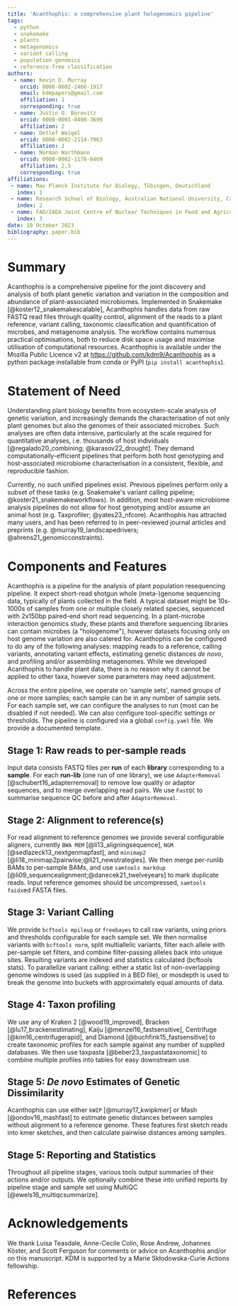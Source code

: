 ```yaml
---
title: 'Acanthophis: a comprehensive plant hologenomics pipeline'
tags:
  - python
  - snakemake 
  - plants
  - metagenomics
  - variant calling
  - population genomics
  - reference-free classification
authors:
  - name: Kevin D. Murray
    orcid: 0000-0002-2466-1917
    email: kdmpapers@gmail.com
    affiliation: 1
    corresponding: true
  - name: Justin O. Borevitz
    orcid: 0000-0001-8408-3699
    affiliation: 2
  - name: Detlef Weigel
    orcid: 0000-0002-2114-7963
    affiliation: 1
  - name: Norman Warthmann
    orcid: 0000-0002-1178-8409
    affiliation: 2,3
    corresponding: true
affiliations:
 - name: Max Planck Institute for Biology, Tübingen, Deutschland
   index: 1
 - name: Research School of Biology, Australian National University, Canberra, Australia
   index: 2
 - name: FAO/IAEA Joint Centre of Nuclear Techniques in Food and Agriculture, Plant Breeding and Genetics Laboratory, Seibersdorf, Austria
   index: 3
date: 10 October 2023
bibliography: paper.bib
---
```


# Summary


Acanthophis is a comprehensive pipeline for the joint discovery and analysis of both plant genetic variation and variation in the composition and abundance of plant-associated microbiomes.
Implemented in Snakemake [@koster12_snakemakescalable], Acanthophis handles data from raw FASTQ read files through quality control, alignment of the reads to a plant reference, variant calling, taxonomic classification and quantification of microbes, and metagenome analysis.
The workflow contains numerous practical optimisations, both to reduce disk space usage and maximise utilisation of computational resources. 
Acanthophis is available under the Mozilla Public Licence v2 at <https://github.com/kdm9/Acanthophis> as a python package installable from conda or PyPI (`pip install acanthophis`).

# Statement of Need

Understanding plant biology benefits from ecosystem-scale analysis of genetic variation, and increasingly demands the characterisation of not only plant genomes but also the genomes of their associated microbes.
Such analyses are often data intensive, particularly at the scale required for quantitative analyses, i.e. thousands of host individuals [@regalado20_combining; @karasov22_drought].
They demand computationally-efficient pipelines that perform both host genotyping and host-associated microbiome characterisation in a consistent, flexible, and reproducible fashion.

Currently, no such unified pipelines exist. Previous pipelines perform only a subset of these tasks (e.g. Snakemake's variant calling pipeline; @koster21_snakemakeworkflows). In addition, most host-aware microbiome analysis pipelines do not allow for host genotyping and/or assume an animal host (e.g. Taxprofiler; @yates23_nfcore). Acanthophis has attracted many users, and has been referred to in peer-reviewed journal articles and preprints (e.g. @murray19_landscapedrivers; @ahrens21_genomicconstraints).

# Components and Features

Acanthophis is a pipeline for the analysis of plant population resequencing pipeline. It expect short-read shotgun whole (meta-)genome sequencing data, typically of plants collected in the field. A typical dataset might be 10s-1000s of samples from one or multiple closely related species, sequenced with 2x150bp paired-end short read sequencing. In a plant-microbe interaction genomics study, these plants and therefore sequencing libraries can contain microbes (a "hologenome"), however datasets focusing only on host genome variation are also catered for. Acanthophis can be configured to do any of the following analyses: mapping reads to a reference, calling variants, annotating variant effects, estimating genetic distances *de novo*, and profiling and/or assembling metagenomes. While we developed Acanthophis to handle plant data, there is no reason why it cannot be applied to other taxa, however some parameters may need adjustment.

Across the entire pipeline, we operate on 'sample sets', named groups of one or more samples; each sample can be in any number of sample sets. For each sample set, we can configure the analyses to run (most can be disabled if not needed). We can also configure tool-specific settings or thresholds. The pipeline is  configured via a global `config.yaml` file. We provide a documented template.

## Stage 1: Raw reads to per-sample reads

Input data consists FASTQ files per **run** of each **library** corresponding to a **sample**. For each **run-lib** (one run of one library), we use `AdapterRemoval` [@schubert16_adapterremoval] to remove low quality or adaptor sequences, and to merge overlapping read pairs. We use `FastQC` to summarise sequence QC before and after `AdaptorRemoval`. 

## Stage 2: Alignment to reference(s)

For read alignment to reference genomes we provide several configurable aligners, currently `BWA MEM` [@li13_aligningsequence], `NGM` [@sedlazeck13_nextgenmapfast], and `minimap2` [@li18_minimap2pairwise;@li21_newstrategies]. We then merge per-runlib BAMs to per-sample BAMs, and use `samtools markdup` [@li09_sequencealignment;@danecek21_twelveyears] to mark duplicate reads. Input reference genomes should be uncompressed, `samtools faidx`ed FASTA files. 

## Stage 3: Variant Calling

We provide `bcftools mpileup` or `freebayes` to call raw variants, using priors and thresholds configurable for each sample set. We then normalise variants with `bcftools norm`, split multiallelic variants, filter each allele with per-sample set filters, and combine filter-passing alleles back into unique sites. Resulting variants are indexed and statistics calculated (bcftools stats). To parallelize variant calling: either a static list of non-overlapping genome windows is used (as supplied in a BED file), or mosdepth is used to break the genome into buckets with approximately equal amounts of data.

## Stage 4: Taxon profiling

We use any of Kraken 2 [@wood19_improved], Bracken [@lu17_brackenestimating], Kaiju [@menzel16_fastsensitive], Centrifuge [@kim16_centrifugerapid], and Diamond [@buchfink15_fastsensitive] to create taxonomic profiles for each sample against any number of supplied databases. We then use taxpasta [@beber23_taxpastataxonomic] to combine multiple profiles into tables for easy downstream use.

## Stage 5: *De novo* Estimates of Genetic Dissimilarity

Acanthophis can use either `kWIP` [@murray17_kwipkmer] or Mash [@ondov16_mashfast] to estimate genetic distances between samples without alignment to a reference genome. These features first sketch reads into kmer sketches, and then calculate pairwise distances among samples.

## Stage 5: Reporting and Statistics

Throughout all pipeline stages, various tools output summaries of their actions and/or outputs. We optionally combine these into unified reports by pipeline stage and sample set using MultiQC [@ewels16_multiqcsummarize].

# Acknowledgements

We thank Luisa Teasdale, Anne-Cecile Colin, Rose Andrew, Johannes Köster, and Scott Ferguson for comments or advice on Acanthophis and/or on this manuscript. KDM is supported by a Marie Skłodowska-Curie Actions fellowship.

# References

